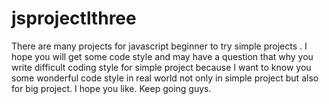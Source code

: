 # jsprojectlthree
There are many projects for javascript beginner to try simple projects .
I hope you will get some code style and may have a question that why you write difficult coding style for simple project
because I want to know you some wonderful code style in real world not only in simple project but also for big project.
I hope you like.
Keep going guys.
